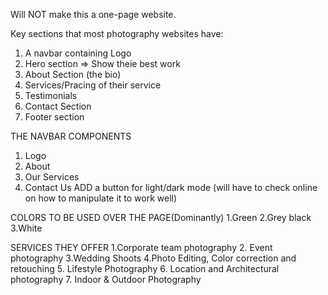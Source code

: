 Will NOT make this a one-page website.

Key sections that most photography websites have: 
1. A navbar containing Logo
2. Hero section => Show theie best work
3. About Section (the bio)
4. Services/Pracing of their service
5. Testimonials
6. Contact Section
7. Footer section

THE NAVBAR COMPONENTS
1. Logo
2. About
3. Our Services
4. Contact Us
ADD a button for light/dark mode (will have to check online on how to manipulate it to work well)

COLORS TO BE USED OVER THE PAGE(Dominantly)
1.Green
2.Grey black
3.White


SERVICES THEY OFFER
1.Corporate team photography
2. Event photography
3.Wedding Shoots
4.Photo Editing, Color correction and retouching
5. Lifestyle Photography
6. Location and Architectural photography
7. Indoor & Outdoor Photography